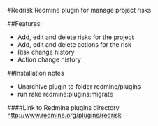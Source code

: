 #Redrisk
Redmine plugin for manage project risks

##Features:
- Add, edit and delete risks for the project
- Add, edit and delete actions for the risk
- Risk change history
- Action change history

##Installation notes

- Unarchive plugin to folder redmine/plugins
- run rake redmine:plugins:migrate

####Link to Redmine plugins directory
http://www.redmine.org/plugins/redrisk

